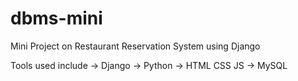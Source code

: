 # dbms-mini
Mini Project on Restaurant Reservation System using Django


Tools used include
-> Django
-> Python
-> HTML CSS JS
-> MySQL
